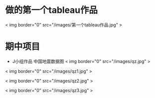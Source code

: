 # 做的第一个tableau作品
< img border="0" src="/images/第一个tableau作品.jpg" >

# 期中项目
* J小组作品 中国地震数据图
< img border="0" src="/images/qz.jpg" >

< img border="0" src="/images/qz1.jpg" >

< img border="0" src="/images/qz2.jpg" >

< img border="0" src="/images/qz3.jpg" >